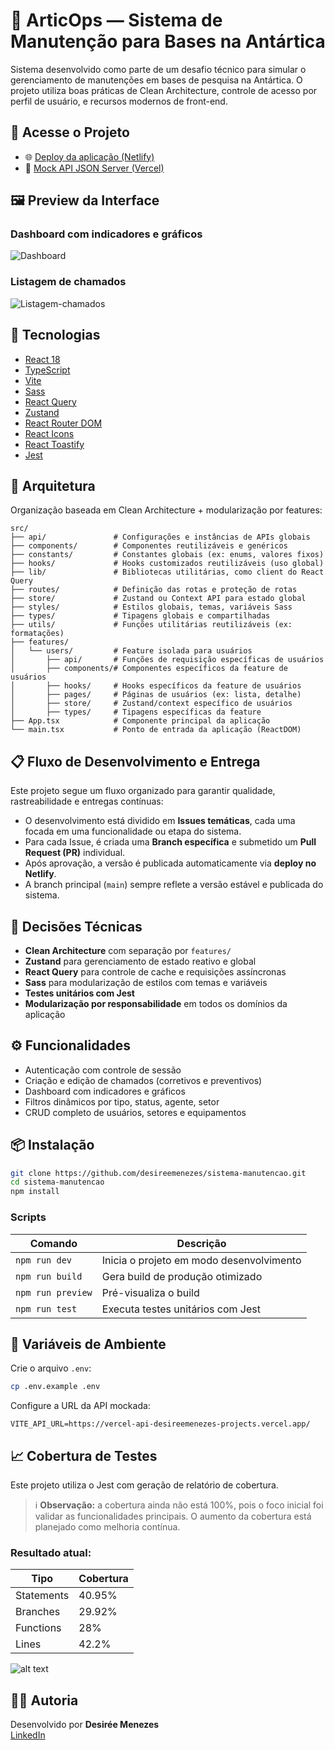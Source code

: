 # 🧊 ArticOps — Sistema de Manutenção para Bases na Antártica

Sistema desenvolvido como parte de um desafio técnico para simular o gerenciamento de manutenções em bases de pesquisa na Antártica. O projeto utiliza boas práticas de Clean Architecture, controle de acesso por perfil de usuário, e recursos modernos de front-end.

## 📍 Acesse o Projeto

- 🌐 [Deploy da aplicação (Netlify)](https://articops.netlify.app)
- 🔌 [Mock API JSON Server (Vercel)](https://vercel-api-desireemenezes-projects.vercel.app)

## 🖼️ Preview da Interface

### Dashboard com indicadores e gráficos

![Dashboard](image-1.png)

### Listagem de chamados

![Listagem-chamados](image-2.png)

## 🚀 Tecnologias

- [React 18](https://reactjs.org/)
- [TypeScript](https://www.typescriptlang.org/)
- [Vite](https://vitejs.dev/)
- [Sass](https://sass-lang.com/)
- [React Query](https://tanstack.com/query/latest)
- [Zustand](https://zustand-demo.pmnd.rs/)
- [React Router DOM](https://reactrouter.com/)
- [React Icons](https://react-icons.github.io/react-icons/)
- [React Toastify](https://fkhadra.github.io/react-toastify/introduction)
- [Jest](https://jestjs.io/)

## 🧱 Arquitetura

Organização baseada em Clean Architecture + modularização por features:

```
src/
├── api/               # Configurações e instâncias de APIs globais
├── components/        # Componentes reutilizáveis e genéricos
├── constants/         # Constantes globais (ex: enums, valores fixos)
├── hooks/             # Hooks customizados reutilizáveis (uso global)
├── lib/               # Bibliotecas utilitárias, como client do React Query
├── routes/            # Definição das rotas e proteção de rotas
├── store/             # Zustand ou Context API para estado global
├── styles/            # Estilos globais, temas, variáveis Sass
├── types/             # Tipagens globais e compartilhadas
├── utils/             # Funções utilitárias reutilizáveis (ex: formatações)
├── features/
│   └── users/         # Feature isolada para usuários
│       ├── api/       # Funções de requisição específicas de usuários
│       ├── components/# Componentes específicos da feature de usuários
│       ├── hooks/     # Hooks específicos da feature de usuários
│       ├── pages/     # Páginas de usuários (ex: lista, detalhe)
│       ├── store/     # Zustand/context específico de usuários
│       ├── types/     # Tipagens específicas da feature
├── App.tsx            # Componente principal da aplicação
└── main.tsx           # Ponto de entrada da aplicação (ReactDOM)
```

## 📋 Fluxo de Desenvolvimento e Entrega

Este projeto segue um fluxo organizado para garantir qualidade, rastreabilidade e entregas contínuas:

- O desenvolvimento está dividido em **Issues temáticas**, cada uma focada em uma funcionalidade ou etapa do sistema.
- Para cada Issue, é criada uma **Branch específica** e submetido um **Pull Request (PR)** individual.
- Após aprovação, a versão é publicada automaticamente via **deploy no Netlify**.
- A branch principal (`main`) sempre reflete a versão estável e publicada do sistema.

## 🧠 Decisões Técnicas

- **Clean Architecture** com separação por `features/`
- **Zustand** para gerenciamento de estado reativo e global
- **React Query** para controle de cache e requisições assíncronas
- **Sass** para modularização de estilos com temas e variáveis
- **Testes unitários com Jest**
- **Modularização por responsabilidade** em todos os domínios da aplicação

## ⚙️ Funcionalidades

- Autenticação com controle de sessão
- Criação e edição de chamados (corretivos e preventivos)
- Dashboard com indicadores e gráficos
- Filtros dinâmicos por tipo, status, agente, setor
- CRUD completo de usuários, setores e equipamentos

## 📦 Instalação

```bash
git clone https://github.com/desireemenezes/sistema-manutencao.git
cd sistema-manutencao
npm install
```

### Scripts

| Comando           | Descrição                                |
| ----------------- | ---------------------------------------- |
| `npm run dev`     | Inicia o projeto em modo desenvolvimento |
| `npm run build`   | Gera build de produção otimizado         |
| `npm run preview` | Pré-visualiza o build                    |
| `npm run test`    | Executa testes unitários com Jest        |

## 🔐 Variáveis de Ambiente

Crie o arquivo `.env`:

```bash
cp .env.example .env
```

Configure a URL da API mockada:

```
VITE_API_URL=https://vercel-api-desireemenezes-projects.vercel.app/

```

## 📈 Cobertura de Testes

Este projeto utiliza o Jest com geração de relatório de cobertura.

> ℹ️ **Observação:** a cobertura ainda não está 100%, pois o foco inicial foi validar as funcionalidades principais. O aumento da cobertura está planejado como melhoria contínua.

### Resultado atual:

| Tipo       | Cobertura |
| ---------- | --------- |
| Statements | 40.95%    |
| Branches   | 29.92%    |
| Functions  | 28%       |
| Lines      | 42.2%     |

![alt text](image.png)

## 👩‍💻 Autoria

Desenvolvido por **Desirée Menezes**  
[LinkedIn](https://www.linkedin.com/in/desir%C3%A9e-menezes-b93334341/)
